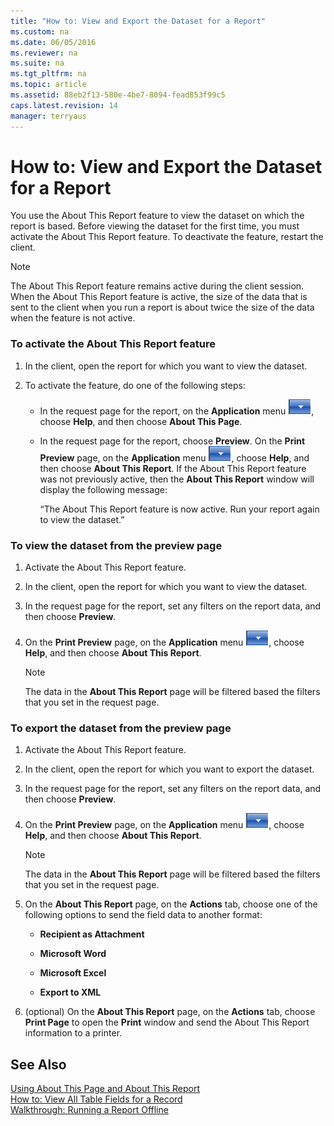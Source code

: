 ```yaml
---
title: "How to: View and Export the Dataset for a Report"
ms.custom: na
ms.date: 06/05/2016
ms.reviewer: na
ms.suite: na
ms.tgt_pltfrm: na
ms.topic: article
ms.assetid: 88eb2f13-580e-4be7-8094-fead853f99c5
caps.latest.revision: 14
manager: terryaus
---
```

# How to: View and Export the Dataset for a Report
You use the About This Report feature to view the dataset on which the report is based. Before viewing the dataset for the first time, you must activate the About This Report feature. To deactivate the feature, restart the client.  
  
> [!NOTE]  
>  The About This Report feature remains active during the client session. When the About This Report feature is active, the size of the data that is sent to the client when you run a report is about twice the size of the data when the feature is not active.  
  
### To activate the About This Report feature  
  
1.  In the client, open the report for which you want to view the dataset.  
  
2.  To activate the feature, do one of the following steps:  
  
    -   In the request page for the report, on the **Application** menu ![Application Menu button in menu bar](media/ApplicationMenuIcon.png "ApplicationMenuIcon"), choose **Help**, and then choose **About This Page**.  
  
    -   In the request page for the report, choose **Preview**. On the **Print Preview** page, on the **Application** menu ![Application Menu button in menu bar](media/ApplicationMenuIcon.png "ApplicationMenuIcon"), choose **Help**, and then choose **About This Report**. If the About This Report feature was not previously active, then the **About This Report** window will display the following message:  
  
         “The About This Report feature is now active. Run your report again to view the dataset.”  
  
### To view the dataset from the preview page  
  
1.  Activate the About This Report feature.  
  
2.  In the client, open the report for which you want to view the dataset.  
  
3.  In the request page for the report, set any filters on the report data, and then choose **Preview**.  
  
4.  On the **Print Preview** page, on the **Application** menu ![Application Menu button in menu bar](media/ApplicationMenuIcon.png "ApplicationMenuIcon"), choose **Help**, and then choose **About This Report**.  
  
    > [!NOTE]  
    >  The data in the **About This Report** page will be filtered based the filters that you set in the request page.  
  
### To export the dataset from the preview page  
  
1.  Activate the About This Report feature.  
  
2.  In the client, open the report for which you want to export the dataset.  
  
3.  In the request page for the report, set any filters on the report data, and then choose **Preview**.  
  
4.  On the **Print Preview** page, on the **Application** menu ![Application Menu button in menu bar](media/ApplicationMenuIcon.png "ApplicationMenuIcon"), choose **Help**, and then choose **About This Report**.  
  
    > [!NOTE]  
    >  The data in the **About This Report** page will be filtered based the filters that you set in the request page.  
  
5.  On the **About This Report** page, on the **Actions** tab, choose one of the following options to send the field data to another format:  
  
    -   **Recipient as Attachment**  
  
    -   **Microsoft Word**  
  
    -   **Microsoft Excel**  
  
    -   **Export to XML**  
  
6.  \(optional\) On the **About This Report** page, on the **Actions** tab, choose **Print Page** to open the **Print** window and send the About This Report information to a printer.  
  
## See Also  
 [Using About This Page and About This Report](Using-About-This-Page-and-About-This-Report.md)   
 [How to: View All Table Fields for a Record](../Topic/How%20to:%20View%20All%20Table%20Fields%20for%20a%20Record.md)   
 [Walkthrough: Running a Report Offline](../Topic/Walkthrough:%20Running%20a%20Report%20Offline.md)